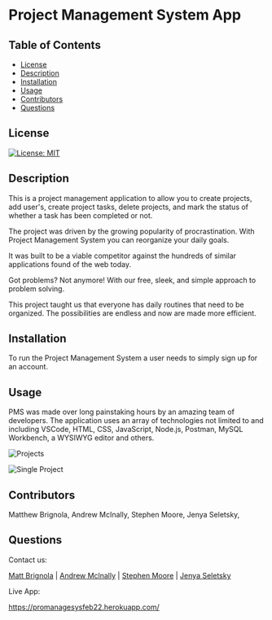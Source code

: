 # Project Management System App

## Table of Contents

- [License](#license)
- [Description](#description)
- [Installation](#installation)
- [Usage](#instructions)
- [Contributors](#contributors)
- [Questions](#questions)

## License

[![License: MIT](https://img.shields.io/badge/License-MIT-yellow.svg)](https://opensource.org/licenses/MIT)

## Description

This is a project management application to allow you to create projects, add user's, create project tasks, delete projects, and mark the status of whether a task has been completed or not.

The project was driven by the growing popularity of procrastination. With Project Management System you can reorganize your daily goals.

It was built to be a viable competitor against the hundreds of similar applications found of the web today.

Got problems? Not anymore! With our free, sleek, and simple approach to problem solving.

This project taught us that everyone has daily routines that need to be organized. The possibilities are endless and now are made more efficient.

## Installation

To run the Project Management System a user needs to simply sign up for an account.

## Usage

PMS was made over long painstaking hours by an amazing team of developers. The application uses an array of technologies not limited to and including VSCode, HTML, CSS, JavaScript, Node.js, Postman, MySQL Workbench, a WYSIWYG editor and others.


![Projects](./public/images/Projects.png)


![Single Project](./public/images/IndividualProject.png)


## Contributors

Matthew Brignola, Andrew McInally, Stephen Moore, Jenya Seletsky, 

## Questions

Contact us:

<a class="hoverable" href="https://linktr.ee/matthewbrignola" target="_blank">Matt
Brignola</a> |
<a class="hoverable" href="https://linktr.ee/AndrewMcInally" target="_blank">Andrew
Mclnally</a> |
<a class="hoverable" href="https://linktr.ee/stephensmoore" target="_blank">Stephen Moore</a> |
<a class="hoverable" href="https://linktr.ee/jenya10016" target="_blank">Jenya
Seletsky</a>

Live App:

https://promanagesysfeb22.herokuapp.com/

